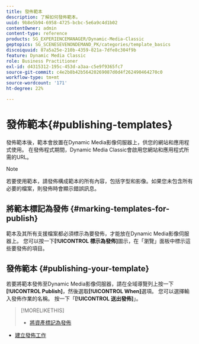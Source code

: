 ```yaml
---
title: 發佈範本
description: 了解如何發佈範本。
uuid: 9b8e5b94-6958-4725-bcbc-5e6a9c4d1b02
contentOwner: admin
content-type: reference
products: SG_EXPERIENCEMANAGER/Dynamic-Media-Classic
geptopics: SG_SCENESEVENONDEMAND_PK/categories/template_basics
discoiquuid: 87a5a25e-210b-4359-821a-7dfe8c304f9b
feature: Dynamic Media Classic
role: Business Practitioner
exl-id: d4315312-195c-453d-a3aa-c5e9f9365fc7
source-git-commit: c4e2b8b42b56420269087d0d4f262490464270c0
workflow-type: tm+mt
source-wordcount: '171'
ht-degree: 22%

---
```


# 發佈範本{#publishing-templates}

發佈範本後，範本會放置在Dynamic Media影像伺服器上，供您的網站和應用程式使用。 在發佈程式期間，Dynamic Media Classic會啟用您網站和應用程式所需的URL。

>[!NOTE]
>
>若要使用範本，請發佈構成範本的所有內容，包括字型和影像。如果您未包含所有必要的檔案，則發佈時會顯示錯誤訊息。

## 將範本標記為發佈 {#marking-templates-for-publish}

範本及其所有支援檔案都必須標示為要發佈，才能放在Dynamic Media影像伺服器上。 您可以按一下&#x200B;**[!UICONTROL 標示為發佈]**&#x200B;圖示，在「瀏覽」面板中標示這些要發佈的項目。

## 發佈範本 {#publishing-your-template}

若要將範本發佈至Dynamic Media影像伺服器，請在全域導覽列上按一下&#x200B;**[!UICONTROL Publish]**，然後選取&#x200B;**[!UICONTROL When]**&#x200B;選項。 您可以選擇輸入發佈作業的名稱。 按一下「**[!UICONTROL 送出發佈]**」。

>[!MORELIKETHIS]
>
>* [將資產標記為發佈](publishing-files.md#publish_after_uploading)
* [建立發佈工作](publishing-files.md#creating_a_publish_job)

